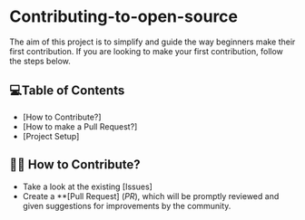 # Contributing-to-open-source
The aim of this project is to simplify and guide the way beginners make their first contribution. If you are looking to make your first contribution, follow the steps below.



## 💻Table of Contents
  - [How to Contribute?]
  - [How to make a Pull Request?]
  - [Project Setup]

## 👩‍💻 How to Contribute?

- Take a look at the existing [Issues]
- Create a **[Pull Request] (_PR_), which will be promptly reviewed and given suggestions for improvements by the community.


